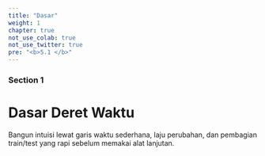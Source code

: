 ```yaml
---
title: "Dasar"
weight: 1
chapter: true
not_use_colab: true
not_use_twitter: true
pre: "<b>5.1 </b>"
---
```


### Section 1
# Dasar Deret Waktu

Bangun intuisi lewat garis waktu sederhana, laju perubahan, dan pembagian train/test yang rapi sebelum memakai alat lanjutan.
